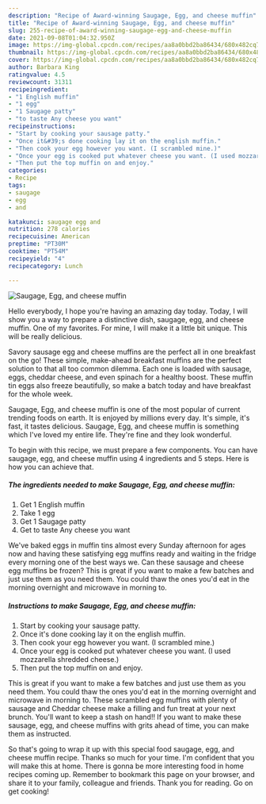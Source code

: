 ```yaml
---
description: "Recipe of Award-winning Saugage, Egg, and cheese muffin"
title: "Recipe of Award-winning Saugage, Egg, and cheese muffin"
slug: 255-recipe-of-award-winning-saugage-egg-and-cheese-muffin
date: 2021-09-08T01:04:32.950Z
image: https://img-global.cpcdn.com/recipes/aa8a0bbd2ba86434/680x482cq70/saugage-egg-and-cheese-muffin-recipe-main-photo.jpg
thumbnail: https://img-global.cpcdn.com/recipes/aa8a0bbd2ba86434/680x482cq70/saugage-egg-and-cheese-muffin-recipe-main-photo.jpg
cover: https://img-global.cpcdn.com/recipes/aa8a0bbd2ba86434/680x482cq70/saugage-egg-and-cheese-muffin-recipe-main-photo.jpg
author: Barbara King
ratingvalue: 4.5
reviewcount: 31311
recipeingredient:
- "1 English muffin"
- "1 egg"
- "1 Saugage patty"
- "to taste Any cheese you want"
recipeinstructions:
- "Start by cooking your sausage patty."
- "Once it&#39;s done cooking lay it on the english muffin."
- "Then cook your egg however you want. (I scrambled mine.)"
- "Once your egg is cooked put whatever cheese you want. (I used mozzarella shredded cheese.)"
- "Then put the top muffin on and enjoy."
categories:
- Recipe
tags:
- saugage
- egg
- and

katakunci: saugage egg and 
nutrition: 278 calories
recipecuisine: American
preptime: "PT30M"
cooktime: "PT54M"
recipeyield: "4"
recipecategory: Lunch

---
```



![Saugage, Egg, and cheese muffin](https://img-global.cpcdn.com/recipes/aa8a0bbd2ba86434/680x482cq70/saugage-egg-and-cheese-muffin-recipe-main-photo.jpg)

Hello everybody, I hope you're having an amazing day today. Today, I will show you a way to prepare a distinctive dish, saugage, egg, and cheese muffin. One of my favorites. For mine, I will make it a little bit unique. This will be really delicious.

Savory sausage egg and cheese muffins are the perfect all in one breakfast on the go! These simple, make-ahead breakfast muffins are the perfect solution to that all too common dilemma. Each one is loaded with sausage, eggs, cheddar cheese, and even spinach for a healthy boost. These muffin tin eggs also freeze beautifully, so make a batch today and have breakfast for the whole week.

Saugage, Egg, and cheese muffin is one of the most popular of current trending foods on earth. It is enjoyed by millions every day. It's simple, it's fast, it tastes delicious. Saugage, Egg, and cheese muffin is something which I've loved my entire life. They're fine and they look wonderful.


To begin with this recipe, we must prepare a few components. You can have saugage, egg, and cheese muffin using 4 ingredients and 5 steps. Here is how you can achieve that.

<!--inarticleads1-->

##### The ingredients needed to make Saugage, Egg, and cheese muffin:

1. Get 1 English muffin
1. Take 1 egg
1. Get 1 Saugage patty
1. Get to taste Any cheese you want


We&#39;ve baked eggs in muffin tins almost every Sunday afternoon for ages now and having these satisfying egg muffins ready and waiting in the fridge every morning one of the best ways we. Can these sausage and cheese egg muffins be frozen? This is great if you want to make a few batches and just use them as you need them. You could thaw the ones you&#39;d eat in the morning overnight and microwave in morning to. 

<!--inarticleads2-->

##### Instructions to make Saugage, Egg, and cheese muffin:

1. Start by cooking your sausage patty.
1. Once it&#39;s done cooking lay it on the english muffin.
1. Then cook your egg however you want. (I scrambled mine.)
1. Once your egg is cooked put whatever cheese you want. (I used mozzarella shredded cheese.)
1. Then put the top muffin on and enjoy.


This is great if you want to make a few batches and just use them as you need them. You could thaw the ones you&#39;d eat in the morning overnight and microwave in morning to. These scrambled egg muffins with plenty of sausage and Cheddar cheese make a filling and fun treat at your next brunch. You&#39;ll want to keep a stash on hand!! If you want to make these sausage, egg, and cheese muffins with grits ahead of time, you can make them as instructed. 

So that's going to wrap it up with this special food saugage, egg, and cheese muffin recipe. Thanks so much for your time. I'm confident that you will make this at home. There is gonna be more interesting food in home recipes coming up. Remember to bookmark this page on your browser, and share it to your family, colleague and friends. Thank you for reading. Go on get cooking!
